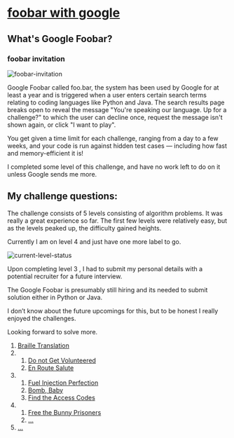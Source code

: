 # [foobar with google](https://foobar.withgoogle.com)

## What's Google Foobar?

### foobar invitation
![foobar-invitation]()

Google Foobar called foo.bar, the system has been used by Google for at least a year and is triggered when a user enters certain search terms relating to coding languages like Python and Java. The search results page breaks open to reveal the message "You're speaking our language. Up for a challenge?" to which the user can decline once, request the message isn't shown again, or click "I want to play".

You get given a time limit for each challenge, ranging from a day to
a few weeks, and your code is run against hidden test cases — including
how fast and memory-efficient it is!

I completed some level of this challenge, and have no work left to do on it unless
Google sends me more.

## My challenge questions:

The challenge consists of 5 levels consisting of algorithm problems.
It was really a great experience so far.
The first few levels were relatively easy, but as the levels peaked up, the difficulty gained heights.

Currently I am on level 4 and just have one more label to go.

![current-level-status]()

Upon completing level 3 , I had to submit my personal details with a potential recruiter for a future interview.

The Google Foobar is presumably still hiring and its needed to submit solution either in Python or Java.

I don’t know about the future upcomings for this, but to be honest I really enjoyed the challenges.

Looking forward to solve more.

1. [Braille Translation](https://github.com/bezzad/foobar.withgoogle/tree/master/1.%20Braille%20Translation)
2. 1. [Do not Get Volunteered](https://github.com/bezzad/foobar.withgoogle/tree/master/2.1%20Do%20not%20Get%20Volunteered)
   1. [En Route Salute](https://github.com/bezzad/foobar.withgoogle/tree/master/2.2%20En%20Route%20Salute)
3. 1. [Fuel Injection Perfection](https://github.com/bezzad/foobar.withgoogle/tree/master/3.1%20Fuel%20Injection%20Perfection)
   2. [Bomb, Baby](https://github.com/bezzad/foobar.withgoogle/tree/master/3.2%20Bomb%2C%20Baby)
   3. [Find the Access Codes](https://github.com/bezzad/foobar.withgoogle/tree/master/3.3%20Find%20the%20Access%20Codes)
4. 1. [Free the Bunny Prisoners](https://github.com/bezzad/foobar.withgoogle/tree/master/4.1%20Free%20the%20Bunny%20Prisoners)
   2. [...]()
5. [...]()

